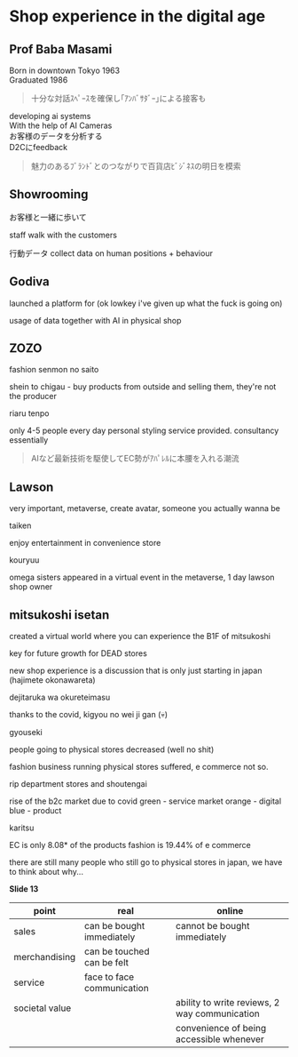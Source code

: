 # Shop experience in the digital age
## Prof Baba Masami
Born in downtown Tokyo 1963  
Graduated 1986  

> ⼗分な対話ｽﾍﾟｰｽを確保し｢ｱﾝﾊﾞｻﾀﾞｰ｣による接客も  

developing ai systems  
With the help of AI Cameras  
お客様のデータを分析する  
D2Cにfeedback 

> 魅⼒のあるﾌﾞﾗﾝﾄﾞとのつながりで百貨店ﾋﾞｼﾞﾈｽの明⽇を模索

## Showrooming
お客様と一緒に歩いて

staff walk with the customers

行動データ
collect data on human positions + behaviour

## Godiva 
launched a platform for (ok lowkey i've given up what the fuck is going on)

usage of data together with AI in physical shop

## ZOZO
fashion senmon no saito

shein to chigau - buy products from outside and selling them, they're not the producer

riaru tenpo

only 4-5 people every day
personal styling service provided. consultancy essentially

> AIなど最新技術を駆使してEC勢がｱﾊﾟﾚﾙに本腰を⼊れる潮流

## Lawson
very important, metaverse, create avatar, someone you actually wanna be

taiken

enjoy entertainment in convenience store

kouryuu

omega sisters appeared in a virtual event in the metaverse, 1 day lawson shop owner

## mitsukoshi isetan
created a virtual world where you can experience the B1F of mitsukoshi

key for future growth for DEAD stores


new shop experience is a discussion that is only just starting in japan (hajimete okonawareta)

dejitaruka wa okureteimasu

thanks to the covid, kigyou no wei ji gan (:skull:)

gyouseki

people going to physical stores decreased (well no shit)

fashion business running physical stores suffered, e commerce not so.

rip department stores and shoutengai

rise of the b2c market due to covid
green - service market
orange - digital
blue - product

karitsu

EC is only 8.08* of the products
fashion is 19.44% of e commerce

there are still many people who still go to physical stores in japan, we have to think about why...


<b>Slide 13</B>  

|point|real|online|
|---|---|---|
|sales|can be bought immediately|cannot be bought immediately|
|merchandising|can be touched can be felt||
|service|face to face communication||
|societal value||ability to write reviews, 2 way communication|
|||convenience of being accessible whenever|